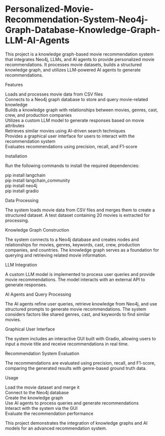 # Personalized-Movie-Recommendation-System-Neo4j-Graph-Database-Knowledge-Graph-LLM-AI-Agents 
This project is a knowledge graph-based movie recommendation system that integrates Neo4j, LLMs, and AI agents to provide personalized movie recommendations. It processes movie datasets, builds a structured knowledge graph, and utilizes LLM-powered AI agents to generate recommendations.  

Features  

  Loads and processes movie data from CSV files  
  Connects to a Neo4j graph database to store and query movie-related knowledge  
  Builds a knowledge graph with relationships between movies, genres, cast, crew, and production companies  
  Utilizes a custom LLM model to generate responses based on movie attributes  
  Retrieves similar movies using AI-driven search techniques  
  Provides a graphical user interface for users to interact with the recommendation system  
  Evaluates recommendations using precision, recall, and F1-score  

Installation  

  Run the following commands to install the required dependencies:  

  pip install langchain  
  pip install langchain_community  
  pip install neo4j  
  pip install gradio  

Data Processing  

  The system loads movie data from CSV files and merges them to create a structured dataset. A test dataset containing 20 movies is extracted for processing.  

Knowledge Graph Construction  

  The system connects to a Neo4j database and creates nodes and relationships for movies, genres, keywords, cast, crew, production companies, and countries. The knowledge graph serves as a foundation for querying and retrieving related movie information.  

LLM Integration  

  A custom LLM model is implemented to process user queries and provide movie recommendations. The model interacts with an external API to generate responses.  

AI Agents and Query Processing  

  The AI agents refine user queries, retrieve knowledge from Neo4j, and use structured prompts to generate movie recommendations. The system considers factors like shared genres, cast, and keywords to find similar movies.  

Graphical User Interface  

  The system includes an interactive GUI built with Gradio, allowing users to input a movie title and receive recommendations in real time.  

Recommendation System Evaluation  

  The recommendations are evaluated using precision, recall, and F1-score, comparing the generated results with genre-based ground truth data.  

Usage  

  Load the movie dataset and merge it  
  Connect to the Neo4j database  
  Create the knowledge graph  
  Use AI agents to process queries and generate recommendations  
  Interact with the system via the GUI  
  Evaluate the recommendation performance  

This project demonstrates the integration of knowledge graphs and AI models for an advanced recommendation system.
